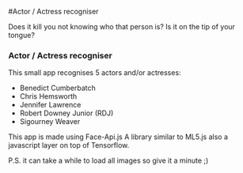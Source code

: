#Actor / Actress recogniser

Does it kill you not knowing who that person is? Is it on the tip of your tongue?

### Actor / Actress recogniser

This small app recognises 5 actors and/or actresses:
- Benedict Cumberbatch
- Chris Hemsworth
- Jennifer Lawrence
- Robert Downey Junior (RDJ)
- Sigourney Weaver

This app is made using Face-Api.js A library similar to ML5.js also a javascript layer on top of Tensorflow.

P.S. it can take a while to load all images so give it a minute ;)